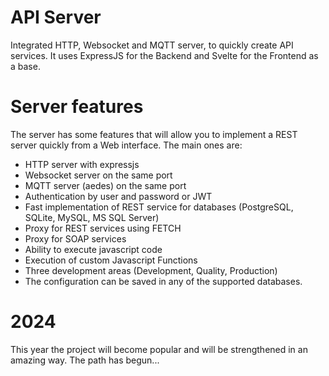# API Server

Integrated HTTP, Websocket and MQTT server, to quickly create API services.
It uses ExpressJS for the Backend and Svelte for the Frontend as a base.

# Server features

The server has some features that will allow you to implement a REST server quickly from a Web interface.
The main ones are:

- HTTP server with expressjs
- Websocket server on the same port
- MQTT server (aedes) on the same port
- Authentication by user and password or JWT
- Fast implementation of REST service for databases (PostgreSQL, SQLite, MySQL, MS SQL Server)
- Proxy for REST services using FETCH
- Proxy for SOAP services
- Ability to execute javascript code
- Execution of custom Javascript Functions
- Three development areas (Development, Quality, Production)
- The configuration can be saved in any of the supported databases.

# 2024
This year the project will become popular and will be strengthened in an amazing way. The path has begun...